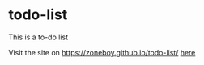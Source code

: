 # todo-list
This is a to-do list

Visit the site on https://zoneboy.github.io/todo-list/ [here](https://zoneboy.github.io/todo-list/)
